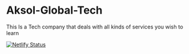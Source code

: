 # Aksol-Global-Tech
This Is a Tech company that deals with all kinds of services you wish to learn

[![Netlify Status](https://api.netlify.com/api/v1/badges/88d52d4e-7ed5-4ff2-b35b-7a14409e8de4/deploy-status)](https://app.netlify.com/sites/tesleem-aksol-project/deploys)
